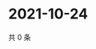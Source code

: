 # 2021-10-24

共 0 条

<!-- BEGIN WEIBO -->
<!-- 最后更新时间 Sun Oct 24 2021 16:09:48 GMT+0800 (China Standard Time) -->

<!-- END WEIBO -->
